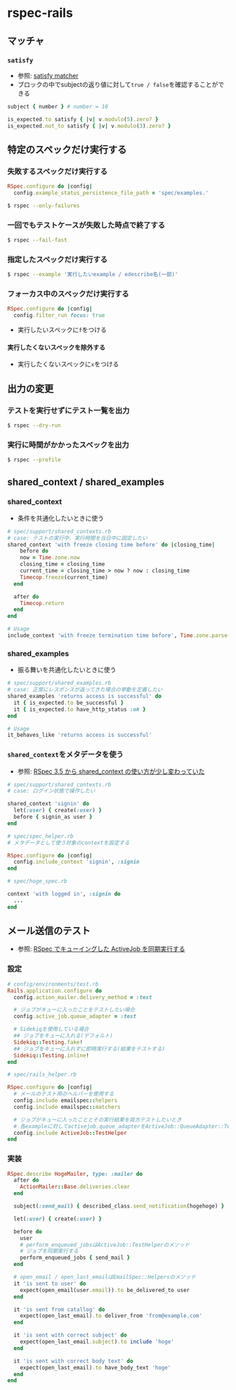 # rspec-rails

## マッチャ
### `satisfy`
- 参照: [satisfy matcher](https://relishapp.com/rspec/rspec-expectations/docs/built-in-matchers/satisfy-matcher)
- ブロックの中でsubjectの返り値に対して`true / false`を確認することができる
```ruby
subject { number } # number = 10

is_expected.to satisfy { |v| v.modulo(5).zero? }
is_expected.not_to satisfy { |v| v.modulo(3).zero? }
```

## 特定のスペックだけ実行する
### 失敗するスペックだけ実行する
```ruby
RSpec.configure do |config|
  config.example_status_persistence_file_path = 'spec/examples.'
```
```sh
$ rspec --only-failures
```

### 一回でもテストケースが失敗した時点で終了する
```sh
$ rspec --fail-fast
```

### 指定したスペックだけ実行する
```sh
$ rspec --example '実行したいexample / edescribe名(一部)'
```

### フォーカス中のスペックだけ実行する
```ruby
RSpec.configure do |config|
  config.filter_run focus: true
```
- 実行したいスペックに`f`をつける

#### 実行したくないスペックを除外する
- 実行したくないスペックに`x`をつける

## 出力の変更
### テストを実行せずにテスト一覧を出力
```sh
$ rspec --dry-run
```

### 実行に時間がかかったスペックを出力
```sh
$ rspec --profile
```

## shared_context / shared_examples
### shared_context
- 条件を共通化したいときに使う

```ruby
# spec/support/shared_contexts.rb
# case: テストの実行中、実行時間を当日中に固定したい
shared_context 'with freeze closing time before' do |closing_time|
    before do
    now = Time.zone.now
    closing_time = closing_time
    current_time = closing_time > now ? now : closing_time
    Timecop.freeze(current_time)
  end

  after do
    Timecop.return
  end
end
```
```ruby
# Usage
include_context 'with freeze termination time before', Time.zone.parse("#{Time.zone.today} 23:59")
```

### shared_examples
- 振る舞いを共通化したいときに使う

```ruby
# spec/support/shared_examples.rb
# case: 正常にレスポンスが返ってきた場合の挙動を定義したい
shared_examples 'returns access is successful' do
  it { is_expected.to be_successful }
  it { is_expected.to have_http_status :ok }
end
```

```ruby
# Usage
it_behaves_like 'returns access is successful'
```

### `shared_context`をメタデータを使う
- 参照: [RSpec 3.5 から shared_context の使い方が少し変わっていた](https://masutaka.net/chalow/2017-11-10-2.html)

```ruby
# spec/support/shared_contexts.rb
# case: ログイン状態で操作したい

shared_context 'signin' do
  let(:user) { create(:user) }
  before { signin_as user }
end
```

```ruby
# spec/spec_helper.rb
# メタデータとして使う対象のcontextを設定する

RSpec.configure do |config|
  config.include_context 'signin', :signin
end
```

```ruby
# spec/hoge_spec.rb

context 'with logged in', :signin do
  ...
end
```

## メール送信のテスト
- 参照: [RSpec でキューイングした ActiveJob を同期実行する](https://qiita.com/upinetree/items/41a2a8fe9e1dd7c291ab)

### 設定
```ruby
# config/environments/test.rb
Rails.application.configure do
  config.action_mailer.delivery_method = :test

  # ジョブがキューに入ったことをテストしたい場合
  config.active_job.queue_adapter = :test

  # Sidekiqを使用している場合
  ## ジョブをキューに入れる(デフォルト)
  Sidekiq::Testing.fake!
  ## ジョブをキューに入れずに即時実行する(結果をテストする)
  Sidekiq::Testing.inline!
end
```
```ruby
# spec/rails_helper.rb

RSpec.configure do |config|
  # メールのテスト用のヘルパーを使用する
  config.include emailspec::helpers
  config.include emailspec::matchers

  # ジョブがキューに入ったこととその実行結果を両方テストしたいとき
  # 各exampleに対してactivejob.queue_adapterをActiveJob::QueueAdapter::TestAdapterにする
  config.include ActiveJob::TestHelper
end
```

### 実装
```ruby
RSpec.describe HogeMailer, type: :mailer do
  after do
    ActionMailer::Base.deliveries.clear
  end

  subject(:send_mail) { described_class.send_notification(hogehoge) }

  let(:user) { create(:user) }

  before do
    user
    # perform_enqueued_jobsはActiveJob::TestHelperのメソッド
    # ジョブを同期実行する
    perform_enqueued_jobs { send_mail }
  end

  # open_email / open_last_emailはEmailSpec::Helpersのメソッド
  it 'is sent to user' do
    expect(open_email(user.email)).to be_delivered_to user
  end

  it 'is sent from catallog' do
    expect(open_last_email).to deliver_from 'from@example.com'
  end

  it 'is sent with correct subject' do
    expect(open_last_email.subject).to include 'hoge'
  end

  it 'is sent with correct body text' do
    expect(open_last_email).to have_body_text 'hoge'
  end
end
```
